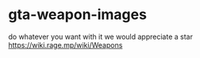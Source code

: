 # gta-weapon-images
do whatever you want with it
we would appreciate a star
https://wiki.rage.mp/wiki/Weapons
